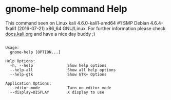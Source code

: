 # gnome-help command Help
 
 This command seen on Linux kali 4.6.0-kali1-amd64 #1 SMP Debian 4.6.4-1kali1 (2016-07-21) x86_64 GNU/Linux. For further information please check [docs.kali.org](docs.kali.org) and have a nice day buddy ;) 

~~~

Usage:
  gnome-help [OPTION...]

Help Options:
  -h, --help               Show help options
  --help-all               Show all help options
  --help-gtk               Show GTK+ Options

Application Options:
  --editor-mode            Turn on editor mode
  --display=DISPLAY        X display to use


~~~
